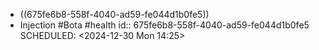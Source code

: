 - ((675fe6b8-558f-4040-ad59-fe044d1b0fe5))
- Injection #Bota #health
  id:: 675fe6b8-558f-4040-ad59-fe044d1b0fe5
  SCHEDULED: <2024-12-30 Mon 14:25>